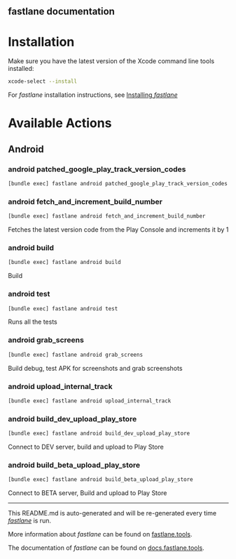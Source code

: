 fastlane documentation
----

# Installation

Make sure you have the latest version of the Xcode command line tools installed:

```sh
xcode-select --install
```

For _fastlane_ installation instructions, see [Installing _fastlane_](https://docs.fastlane.tools/#installing-fastlane)

# Available Actions

## Android

### android patched_google_play_track_version_codes

```sh
[bundle exec] fastlane android patched_google_play_track_version_codes
```



### android fetch_and_increment_build_number

```sh
[bundle exec] fastlane android fetch_and_increment_build_number
```

Fetches the latest version code from the Play Console and increments it by 1

### android build

```sh
[bundle exec] fastlane android build
```

Build

### android test

```sh
[bundle exec] fastlane android test
```

Runs all the tests

### android grab_screens

```sh
[bundle exec] fastlane android grab_screens
```

Build debug, test APK for screenshots and grab screenshots

### android upload_internal_track

```sh
[bundle exec] fastlane android upload_internal_track
```



### android build_dev_upload_play_store

```sh
[bundle exec] fastlane android build_dev_upload_play_store
```

Connect to DEV server, build and upload to Play Store

### android build_beta_upload_play_store

```sh
[bundle exec] fastlane android build_beta_upload_play_store
```

Connect to BETA server, Build and upload to Play Store

----

This README.md is auto-generated and will be re-generated every time [_fastlane_](https://fastlane.tools) is run.

More information about _fastlane_ can be found on [fastlane.tools](https://fastlane.tools).

The documentation of _fastlane_ can be found on [docs.fastlane.tools](https://docs.fastlane.tools).
